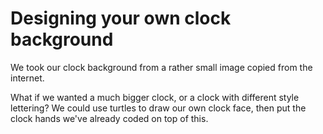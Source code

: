 # Designing your own clock background

We took our clock background from a rather small image copied from the internet.

What if we wanted a much bigger clock, or a clock with different style lettering? We could use turtles to draw our own clock face, then put the clock hands we've already coded on top of this.
